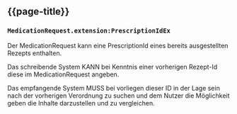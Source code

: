 ## {{page-title}}
### `MedicationRequest.extension:PrescriptionIdEx`

Der MedicationRequest kann eine PrescriptionId eines bereits ausgestellten Rezepts enthalten.

Das schreibende System KANN bei Kenntnis einer vorherigen Rezept-Id diese im MedicationRequest angeben.

Das empfangende System MUSS bei vorliegen dieser ID in der Lage sein nach der vorherigen Verordnung zu suchen und dem Nutzer die Möglichkeit geben die Inhalte darzustellen und zu vergleichen.
